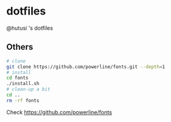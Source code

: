 dotfiles
========

@hutusi 's dotfiles

## Others

```sh
# clone
git clone https://github.com/powerline/fonts.git --depth=1
# install
cd fonts
./install.sh
# clean-up a bit
cd ..
rm -rf fonts
```

Check https://github.com/powerline/fonts

